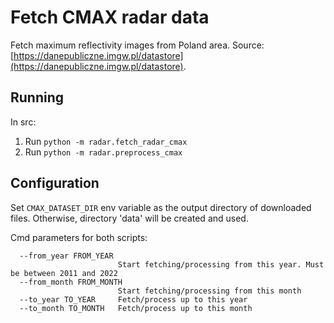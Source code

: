 # Fetch CMAX radar data

Fetch maximum reflectivity images from Poland area. Source: [https://danepubliczne.imgw.pl/datastore](https://danepubliczne.imgw.pl/datastore).

## Running

In src:
1. Run `python -m radar.fetch_radar_cmax`
2. Run `python -m radar.preprocess_cmax`

## Configuration

Set `CMAX_DATASET_DIR` env variable as the output directory of downloaded files. Otherwise, directory 'data' will be created and used.

Cmd parameters for both scripts:
```
  --from_year FROM_YEAR
                        Start fetching/processing from this year. Must be between 2011 and 2022
  --from_month FROM_MONTH
                        Start fetching/processing from this month
  --to_year TO_YEAR     Fetch/process up to this year
  --to_month TO_MONTH   Fetch/process up to this month
```
